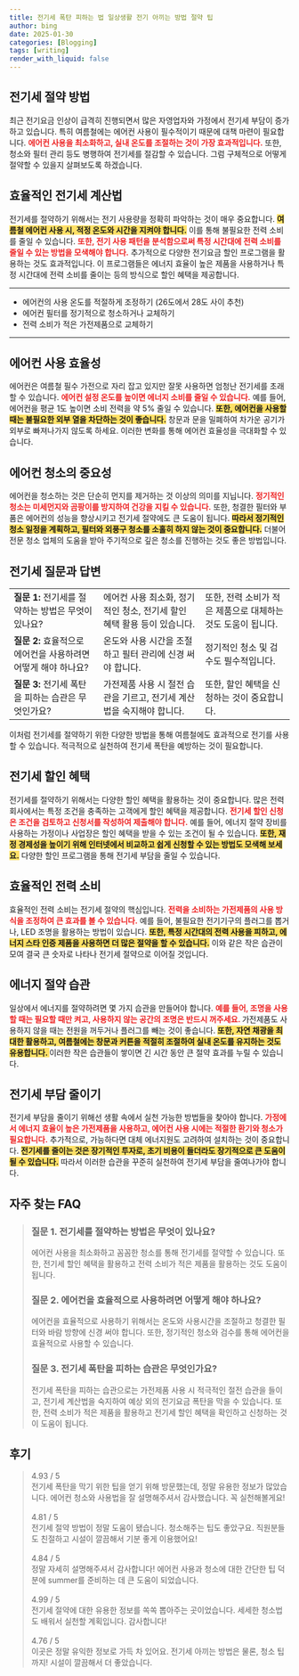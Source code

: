 ```yaml
---
title: 전기세 폭탄 피하는 법 일상생활 전기 아끼는 방법 절약 팁
author: bing
date: 2025-01-30
categories: [Blogging]
tags: [writing]
render_with_liquid: false
---
```



<h2 id='전기세_절약_방법'>전기세 절약 방법</h2>

<p>최근 전기요금 인상이 급격히 진행되면서 많은 자영업자와 가정에서 전기세 부담이 증가하고 있습니다. 특히 여름철에는 에어컨 사용이 필수적이기 때문에 대책 마련이 필요합니다. <b><span style="color: #ee2323;">에어컨 사용을 최소화하고, 실내 온도를 조절하는 것이 가장 효과적입니다.</span></b> 또한, 청소와 필터 관리 등도 병행하여 전기세를 절감할 수 있습니다. 그럼 구체적으로 어떻게 절약할 수 있을지 살펴보도록 하겠습니다.</p>

<h2 id='효율적인_전기세_계산법'>효율적인 전기세 계산법</h2>

<p>전기세를 절약하기 위해서는 전기 사용량을 정확히 파악하는 것이 매우 중요합니다. <b><span style="background-color: #ffe066;">여름철 에어컨 사용 시, 적정 온도와 시간을 지켜야 합니다.</span></b> 이를 통해 불필요한 전력 소비를 줄일 수 있습니다. <b><span style="color: #ee2323;">또한, 전기 사용 패턴을 분석함으로써 특정 시간대에 전력 소비를 줄일 수 있는 방법을 모색해야 합니다.</span></b> 추가적으로 다양한 전기요금 할인 프로그램을 활용하는 것도 효과적입니다. 이 프로그램들은 에너지 효율이 높은 제품을 사용하거나 특정 시간대에 전력 소비를 줄이는 등의 방식으로 할인 혜택을 제공합니다.</p>

<hr />

<ul>
    <li>에어컨의 사용 온도를 적절하게 조정하기 (26도에서 28도 사이 추천)</li>
    <li>에어컨 필터를 정기적으로 청소하거나 교체하기</li>
    <li>전력 소비가 적은 가전제품으로 교체하기</li>
</ul>

<hr />

<h2 id='에어컨_사용_효율성'>에어컨 사용 효율성</h2>

<p>에어컨은 여름철 필수 가전으로 자리 잡고 있지만 잘못 사용하면 엄청난 전기세를 초래할 수 있습니다. <b><span style="color: #ee2323;">에어컨 설정 온도를 높이면 에너지 소비를 줄일 수 있습니다.</span></b> 예를 들어, 에어컨을 평균 1도 높이면 소비 전력을 약 5% 줄일 수 있습니다. <b><span style="background-color: #ffe066;">또한, 에어컨을 사용할 때는 불필요한 외부 열을 차단하는 것이 좋습니다.</span></b> 창문과 문을 밀폐하여 차가운 공기가 외부로 빠져나가지 않도록 하세요. 이러한 변화를 통해 에어컨 효율성을 극대화할 수 있습니다.</p>

<h2 id='에어컨_청소의_중요성'>에어컨 청소의 중요성</h2>

<p>에어컨을 청소하는 것은 단순히 먼지를 제거하는 것 이상의 의미를 지닙니다. <b><span style="color: #ee2323;">정기적인 청소는 미세먼지와 곰팡이를 방지하여 건강을 지킬 수 있습니다.</span></b> 또한, 청결한 필터와 부품은 에어컨의 성능을 향상시키고 전기세 절약에도 큰 도움이 됩니다. <b><span style="background-color: #ffe066;">따라서 정기적인 청소 일정을 계획하고, 필터와 외풍구 청소를 소홀히 하지 않는 것이 중요합니다.</span></b> 더불어 전문 청소 업체의 도움을 받아 주기적으로 깊은 청소를 진행하는 것도 좋은 방법입니다.</p>

<h2 id='전기세_질문과_답변'>전기세 질문과 답변</h2>

<table>
    <tr>
        <td><b>질문 1:</b> 전기세를 절약하는 방법은 무엇이 있나요?</td>
        <td>에어컨 사용 최소화, 정기적인 청소, 전기세 할인 혜택 활용 등이 있습니다.</td>
        <td>또한, 전력 소비가 적은 제품으로 대체하는 것도 도움이 됩니다.</td>
    </tr>
    <tr>
        <td><b>질문 2:</b> 효율적으로 에어컨을 사용하려면 어떻게 해야 하나요?</td>
        <td>온도와 사용 시간을 조절하고 필터 관리에 신경 써야 합니다.</td>
        <td>정기적인 청소 및 검수도 필수적입니다.</td>
    </tr>
    <tr>
        <td><b>질문 3:</b> 전기세 폭탄을 피하는 습관은 무엇인가요?</td>
        <td>가전제품 사용 시 절전 습관을 기르고, 전기세 계산법을 숙지해야 합니다.</td>
        <td>또한, 할인 혜택을 신청하는 것이 중요합니다.</td>
    </tr>
</table>

<p>이처럼 전기세를 절약하기 위한 다양한 방법을 통해 여름철에도 효과적으로 전기를 사용할 수 있습니다. 적극적으로 실천하여 전기세 폭탄을 예방하는 것이 필요합니다.</p>

<h2 id='전기세_할인_혜택'>전기세 할인 혜택</h2>

<p>전기세를 절약하기 위해서는 다양한 할인 혜택을 활용하는 것이 중요합니다. 많은 전력 회사에서는 특정 조건을 충족하는 고객에게 할인 혜택을 제공합니다. <b><span style="color: #ee2323;">전기세 할인 신청은 조건을 검토하고 신청서를 작성하여 제출해야 합니다.</span></b> 예를 들어, 에너지 절약 장비를 사용하는 가정이나 사업장은 할인 혜택을 받을 수 있는 조건이 될 수 있습니다. <b><span style="background-color: #ffe066;">또한, 재정 경제성을 높이기 위해 인터넷에서 비교하고 쉽게 신청할 수 있는 방법도 모색해 보세요.</span></b> 다양한 할인 프로그램을 통해 전기세 부담을 줄일 수 있습니다.</p>

<h2 id='효율적인_전력_소비'>효율적인 전력 소비</h2>

<p>효율적인 전력 소비는 전기세 절약의 핵심입니다. <b><span style="color: #ee2323;">전력을 소비하는 가전제품의 사용 방식을 조정하여 큰 효과를 볼 수 있습니다.</span></b> 예를 들어, 불필요한 전기기구의 플러그를 뽑거나, LED 조명을 활용하는 방법이 있습니다. <b><span style="background-color: #ffe066;">또한, 특정 시간대의 전력 사용을 피하고, 에너지 스타 인증 제품을 사용하면 더 많은 절약을 할 수 있습니다.</span></b> 이와 같은 작은 습관이 모여 결국 큰 숫자로 나타나 전기세 절약으로 이어질 것입니다.</p>

<h2 id='에너지_절약_습관'>에너지 절약 습관</h2>

<p>일상에서 에너지를 절약하려면 몇 가지 습관을 만들어야 합니다. <b><span style="color: #ee2323;">예를 들어, 조명을 사용할 때는 필요할 때만 켜고, 사용하지 않는 공간의 조명은 반드시 꺼주세요. </span></b> 가전제품도 사용하지 않을 때는 전원을 꺼두거나 플러그를 빼는 것이 좋습니다. <b><span style="background-color: #ffe066;">또한, 자연 채광을 최대한 활용하고, 여름철에는 창문과 커튼을 적절히 조절하여 실내 온도를 유지하는 것도 유용합니다. </span></b> 이러한 작은 습관들이 쌓이면 긴 시간 동안 큰 절약 효과를 누릴 수 있습니다.</p>

<h2 id='전기세_부담_줄이기'>전기세 부담 줄이기</h2>

<p>전기세 부담을 줄이기 위해선 생활 속에서 실천 가능한 방법들을 찾아야 합니다. <b><span style="color: #ee2323;">가정에서 에너지 효율이 높은 가전제품을 사용하고, 에어컨 사용 시에는 적절한 환기와 청소가 필요합니다.</span></b> 추가적으로, 가능하다면 대체 에너지원도 고려하여 설치하는 것이 중요합니다. <b><span style="background-color: #ffe066;">전기세를 줄이는 것은 장기적인 투자로, 초기 비용이 들더라도 장기적으로 큰 도움이 될 수 있습니다.</span></b> 따라서 이러한 습관을 꾸준히 실천하여 전기세 부담을 줄여나가야 합니다.</p>


<h2 id='자주_찾는_FAQ'>자주 찾는 FAQ</h2>
<div itemscope="" itemtype="https://schema.org/FAQPage"> 
<blockquote> 
<div itemscope="" itemprop="mainEntity" itemtype="https://schema.org/Question"> 
<h3 itemprop="name">질문 1. 전기세를 절약하는 방법은 무엇이 있나요?</h3> 
<div itemscope="" itemprop="acceptedAnswer" itemtype="https://schema.org/Answer"> 
<span itemprop="text"> 
<p>에어컨 사용을 최소화하고 꼼꼼한 청소를 통해 전기세를 절약할 수 있습니다. 또한, 전기세 할인 혜택을 활용하고 전력 소비가 적은 제품을 활용하는 것도 도움이 됩니다.</p> 
</span> 
</div> 
</div> 

<div itemscope="" itemprop="mainEntity" itemtype="https://schema.org/Question"> 
<h3 itemprop="name">질문 2. 에어컨을 효율적으로 사용하려면 어떻게 해야 하나요?</h3> 
<div itemscope="" itemprop="acceptedAnswer" itemtype="https://schema.org/Answer"> 
<span itemprop="text"> 
<p>에어컨을 효율적으로 사용하기 위해서는 온도와 사용시간을 조절하고 청결한 필터와 바람 방향에 신경 써야 합니다. 또한, 정기적인 청소와 검수를 통해 에어컨을 효율적으로 사용할 수 있습니다.</p> 
</span> 
</div> 
</div> 

<div itemscope="" itemprop="mainEntity" itemtype="https://schema.org/Question"> 
<h3 itemprop="name">질문 3. 전기세 폭탄을 피하는 습관은 무엇인가요?</h3> 
<div itemscope="" itemprop="acceptedAnswer" itemtype="https://schema.org/Answer"> 
<span itemprop="text"> 
<p>전기세 폭탄을 피하는 습관으로는 가전제품 사용 시 적극적인 절전 습관을 들이고, 전기세 계산법을 숙지하여 예상 외의 전기요금 폭탄을 막을 수 있습니다. 또한, 전력 소비가 적은 제품을 활용하고 전기세 할인 혜택을 확인하고 신청하는 것이 도움이 됩니다.</p> 
</span> 
</div> 
</div> 
</blockquote> 
</div>
<h2 id='후기'>후기</h2>
<div itemscope itemtype="https://schema.org/Product">
  <blockquote>
  <div itemprop="review" itemscope itemtype="https://schema.org/Review">
      <div itemprop="reviewRating" itemscope itemtype="https://schema.org/Rating"> <span itemprop="ratingValue">4.93</span> / <span itemprop="bestRating">5</span> </div>
      <span itemprop="reviewBody">전기세 폭탄을 막기 위한 팁을 얻기 위해 방문했는데, 정말 유용한 정보가 많았습니다. 에어컨 청소와 사용법을 잘 설명해주셔서 감사했습니다. 꼭 실천해볼게요!</span>
  </div>
  <br>
  <div itemprop="review" itemscope itemtype="https://schema.org/Review">
      <div itemprop="reviewRating" itemscope itemtype="https://schema.org/Rating"> <span itemprop="ratingValue">4.81</span> / <span itemprop="bestRating">5</span> </div>
      <span itemprop="reviewBody">전기세 절약 방법이 정말 도움이 됐습니다. 청소해주는 팁도 좋았구요. 직원분들도 친절하고 시설이 깔끔해서 기분 좋게 이용했어요!</span>
  </div>
  <br>
  <div itemprop="review" itemscope itemtype="https://schema.org/Review">
      <div itemprop="reviewRating" itemscope itemtype="https://schema.org/Rating"> <span itemprop="ratingValue">4.84</span> / <span itemprop="bestRating">5</span> </div>
      <span itemprop="reviewBody">정말 자세히 설명해주셔서 감사합니다! 에어컨 사용과 청소에 대한 간단한 팁 덕분에 summer를 준비하는 데 큰 도움이 되었습니다.</span>
  </div>
  <br>
  <div itemprop="review" itemscope itemtype="https://schema.org/Review">
      <div itemprop="reviewRating" itemscope itemtype="https://schema.org/Rating"> <span itemprop="ratingValue">4.99</span> / <span itemprop="bestRating">5</span> </div>
      <span itemprop="reviewBody">전기세 절약에 대한 유용한 정보를 쏙쏙 뽑아주는 곳이었습니다. 세세한 청소법도 배워서 실천할 계획입니다. 감사합니다!</span>
  </div>
  <br>
  <div itemprop="review" itemscope itemtype="https://schema.org/Review">
      <div itemprop="reviewRating" itemscope itemtype="https://schema.org/Rating"> <span itemprop="ratingValue">4.76</span> / <span itemprop="bestRating">5</span> </div>
      <span itemprop="reviewBody">이곳은 정말 유익한 정보로 가득 차 있어요. 전기세 아끼는 방법은 물론, 청소 팁까지! 시설이 깔끔해서 더 좋았습니다.</span>
  </div>
  </blockquote>
</div>
